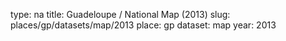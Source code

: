 type: na
title: Guadeloupe / National Map (2013)
slug: places/gp/datasets/map/2013
place: gp
dataset: map
year: 2013

